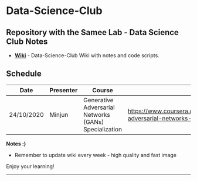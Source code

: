 # Data-Science-Club
Repository with the Samee Lab - Data Science Club Notes
---

- __[Wiki](https://github.com/sameelab/Data-Science-Club/wiki)__ - Data-Science-Club Wiki with notes and code scripts.


## Schedule

| Date        | Presenter  |  Course     | Link |
| ------      | ----------- | ---- | ------ |
| 24/10/2020  | Minjun | Generative Adversarial Networks (GANs) Specialization | https://www.coursera.org/specializations/generative-adversarial-networks-gans |



__Notes :)__

- Remember to update wiki every week - high quality and fast image

Enjoy your learning!

---
